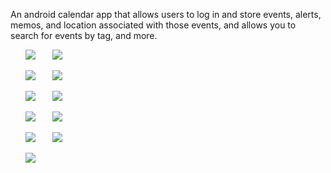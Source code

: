 An android calendar app that allows users to log in and store events, alerts, memos, and location associated with those events, and allows you to search for events by tag, and more.

&nbsp; &nbsp; &nbsp; ![](images/1.png)  &nbsp; &nbsp; &nbsp; ![](images/2.png)

&nbsp; &nbsp; &nbsp; ![](images/3.png)  &nbsp; &nbsp; &nbsp; ![](images/4.png)

&nbsp; &nbsp; &nbsp; ![](images/5.png)  &nbsp; &nbsp; &nbsp; ![](images/6.png)

&nbsp; &nbsp; &nbsp; ![](images/7.png)  &nbsp; &nbsp; &nbsp; ![](images/8.png)

&nbsp; &nbsp; &nbsp; ![](images/9.png)  &nbsp; &nbsp; &nbsp; ![](images/10.png)

&nbsp; &nbsp; &nbsp; ![](images/11.png)  

